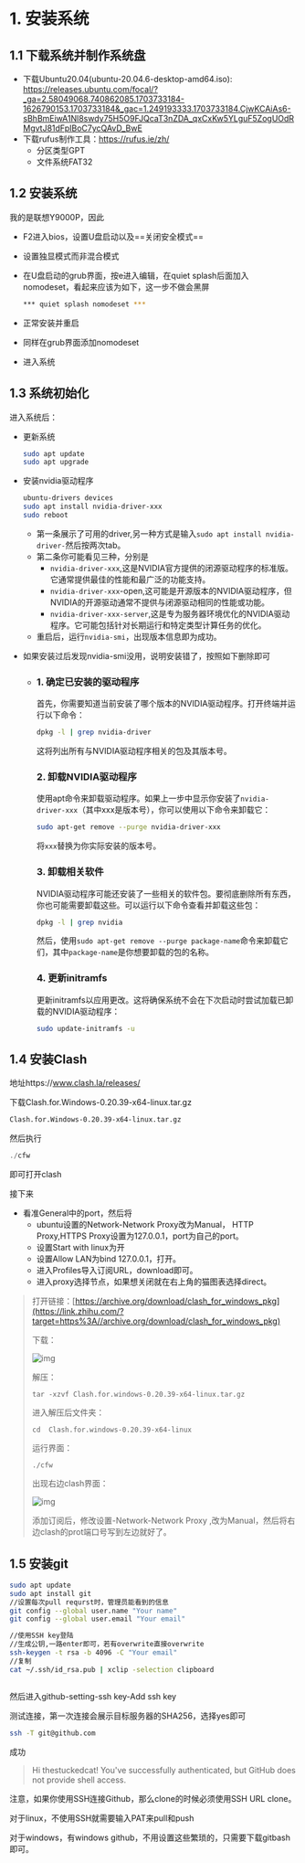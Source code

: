 # 1. 安装系统

## 1.1 下载系统并制作系统盘

* 下载Ubuntu20.04(ubuntu-20.04.6-desktop-amd64.iso): https://releases.ubuntu.com/focal/?_ga=2.58049068.740862085.1703733184-1626790153.1703733184&_gac=1.249193333.1703733184.CjwKCAiAs6-sBhBmEiwA1Nl8swdy75H5O9FJQcaT3nZDA_qxCxKw5YLguF5ZogUOdRMgvtJ81dFpIBoC7ycQAvD_BwE
* 下载rufus制作工具：https://rufus.ie/zh/
  * 分区类型GPT
  * 文件系统FAT32





## 1.2 安装系统

我的是联想Y9000P，因此

* F2进入bios，设置U盘启动以及==关闭安全模式==

* 设置独显模式而非混合模式

* 在U盘启动的grub界面，按e进入编辑，在quiet splash后面加入nomodeset，看起来应该为如下，这一步不做会黑屏

  ```bash
  *** quiet splash nomodeset ***
  ```

* 正常安装并重启

* 同样在grub界面添加nomodeset

* 进入系统





## 1.3 系统初始化

进入系统后：

* 更新系统

  ```bash
  sudo apt update
  sudo apt upgrade
  ```

  

* 安装nvidia驱动程序

  ```bash
  ubuntu-drivers devices
  sudo apt install nvidia-driver-xxx
  sudo reboot
  ```

  * 第一条展示了可用的driver,另一种方式是输入`sudo apt install nvidia-driver-`然后按两次tab。
  * 第二条你可能看见三种，分别是
    * `nvidia-driver-xxx`,这是NVIDIA官方提供的闭源驱动程序的标准版。它通常提供最佳的性能和最广泛的功能支持。
    * `nvidia-driver-xxx`-open,这可能是开源版本的NVIDIA驱动程序，但NVIDIA的开源驱动通常不提供与闭源驱动相同的性能或功能。
    * `nvidia-driver-xxx-server`,这是专为服务器环境优化的NVIDIA驱动程序。它可能包括针对长期运行和特定类型计算任务的优化。
  * 重启后，运行`nvidia-smi`，出现版本信息即为成功。

* 如果安装过后发现nvidia-smi没用，说明安装错了，按照如下删除即可

  * ### 1. 确定已安装的驱动程序

    首先，你需要知道当前安装了哪个版本的NVIDIA驱动程序。打开终端并运行以下命令：

    ```bash
    dpkg -l | grep nvidia-driver
    ```

    这将列出所有与NVIDIA驱动程序相关的包及其版本号。

    ### 2. 卸载NVIDIA驱动程序

    使用apt命令来卸载驱动程序。如果上一步中显示你安装了`nvidia-driver-xxx`（其中xxx是版本号），你可以使用以下命令来卸载它：

    ```bash
    sudo apt-get remove --purge nvidia-driver-xxx
    ```

    将`xxx`替换为你实际安装的版本号。

    ### 3. 卸载相关软件

    NVIDIA驱动程序可能还安装了一些相关的软件包。要彻底删除所有东西，你也可能需要卸载这些。可以运行以下命令查看并卸载这些包：

    ```bash
    dpkg -l | grep nvidia
    ```

    然后，使用`sudo apt-get remove --purge package-name`命令来卸载它们，其中`package-name`是你想要卸载的包的名称。

    ### 4. 更新initramfs

    更新initramfs以应用更改。这将确保系统不会在下次启动时尝试加载已卸载的NVIDIA驱动程序：

    ```bash
    sudo update-initramfs -u
    ```



## 1.4 安装Clash

地址https://www.clash.la/releases/

下载Clash.for.Windows-0.20.39-x64-linux.tar.gz

```bash
Clash.for.Windows-0.20.39-x64-linux.tar.gz
```

然后执行

```c++
./cfw
```

即可打开clash

接下来

* 看准General中的port，然后将
  * ubuntu设置的Network-Network Proxy改为Manual， HTTP Proxy,HTTPS Proxy设置为127.0.0.1，port为自己的port。
  * 设置Start with linux为开
  * 设置Allow LAN为bind 127.0.0.1，打开。
  * 进入Profiles导入订阅URL，download即可。
  * 进入proxy选择节点，如果想关闭就在右上角的猫图表选择direct。







> 打开链接：[https://archive.org/download/clash_for_windows_pkg](https://link.zhihu.com/?target=https%3A//archive.org/download/clash_for_windows_pkg)
>
> 下载：
>
> ![img](https://pic4.zhimg.com/80/v2-318fc912a431d79f355cfdee8d351f0b_1440w.webp)
>
> 解压：
>
> ```text
> tar -xzvf Clash.for.windows-0.20.39-x64-linux.tar.gz
> ```
>
> 进入解压后文件夹：
>
> ```text
> cd  Clash.for.windows-0.20.39-x64-linux
> ```
>
> 运行界面：
>
> ```text
> ./cfw
> ```
>
> 出现右边clash界面：
>
> ![img](https://pic3.zhimg.com/80/v2-1e095edd142481ba8d8f638e7437fcbe_1440w.webp)
>
> 添加订阅后，修改设置-Network-Network Proxy ,改为Manual，然后将右边clash的prot端口号写到左边就好了。







## 1.5 安装git

```bash
sudo apt update
sudo apt install git
//设置每次pull requrst时，管理员能看到的信息
git config --global user.name "Your name"
git config --global user.email "Your email"

//使用SSH key登陆
//生成公钥,一路enter即可，若有overwrite直接overwrite
ssh-keygen -t rsa -b 4096 -C "Your email"
//复制
cat ~/.ssh/id_rsa.pub | xclip -selection clipboard



```

然后进入github-setting-ssh key-Add ssh key

测试连接，第一次连接会展示目标服务器的SHA256，选择yes即可

```bash
ssh -T git@github.com
```

成功

> Hi thestuckedcat! You've successfully authenticated, but GitHub does not provide shell access.

注意，如果你使用SSH连接Github，那么clone的时候必须使用SSH URL clone。

对于linux，不使用SSH就需要输入PAT来pull和push

对于windows，有windows github，不用设置这些繁琐的，只需要下载gitbash即可。
